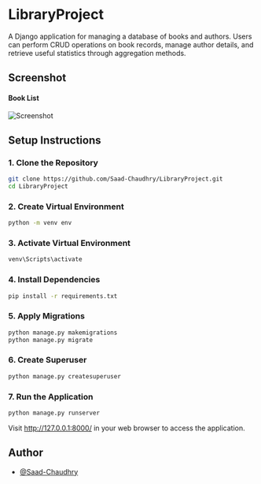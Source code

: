 # LibraryProject

A Django application for managing a database of books and authors. Users can perform CRUD operations on book records, manage author details, and retrieve useful statistics through aggregation methods.

## Screenshot

#### Book List
![Screenshot](https://i.ibb.co/5rMR7YQ/Screenshot-2023-12-22-023030.png)


## Setup Instructions

### 1. Clone the Repository

```bash
git clone https://github.com/Saad-Chaudhry/LibraryProject.git
cd LibraryProject
```

### 2. Create Virtual Environment

```bash
python -m venv env
```

### 3. Activate Virtual Environment
```bash
venv\Scripts\activate
```

### 4. Install Dependencies
```bash
pip install -r requirements.txt
```

### 5. Apply Migrations
```bash
python manage.py makemigrations
python manage.py migrate
```

### 6. Create Superuser
```bash
python manage.py createsuperuser
```

### 7. Run the Application
```bash
python manage.py runserver
```
Visit http://127.0.0.1:8000/ in your web browser to access the application.

## Author

- [@Saad-Chaudhry](https://github.com/Saad-Chaudhry)
